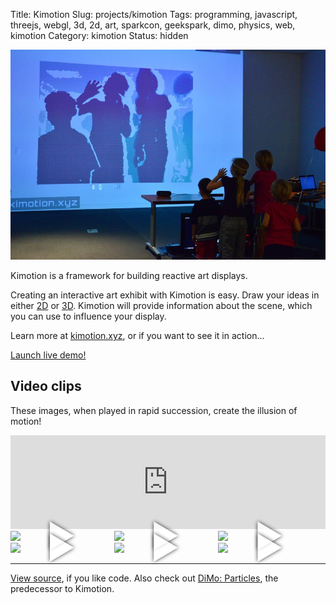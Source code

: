 Title: Kimotion
Slug: projects/kimotion
Tags: programming, javascript, threejs, webgl, 3d, 2d, art, sparkcon, geekspark, dimo, physics, web, kimotion
Category: kimotion
Status: hidden

<img class="col-md-7" src="/static/images/gallery/900x/gallery/039/600_5782.JPG" alt="kids playing with kimotion" style="padding-left: 0; padding-right: 30px" />

Kimotion is a framework for building reactive art displays.

Creating an interactive art exhibit with Kimotion is easy.  Draw your ideas in
either [2D][p5js] or [3D][threejs].  Kimotion will provide information about
the scene, which you can use to influence your display.

Learn more at [kimotion.xyz][kimotion-web], or if you want to see it in
action...

<p class="text-center"><a class="btn btn-default btn-lg" href="http://kimotion.xyz/live">Launch live demo!</a></p>

## Video clips

These images, when played in rapid succession, create the illusion of motion!

<iframe id="vimeo-player" src="https://player.vimeo.com/video/136951447" width="100%" frameborder="0" webkitallowfullscreen mozallowfullscreen allowfullscreen></iframe>

<div class="vimeo-thumbnail"> <img src="http://kimotion.xyz/images/video_thumbnails/9.jpg" data-vid-src="https://player.vimeo.com/video/136951447" /> </div>
<div class="vimeo-thumbnail"> <img src="http://kimotion.xyz/images/video_thumbnails/11.jpg" data-vid-src="https://player.vimeo.com/video/137905577" /> </div>
<div class="vimeo-thumbnail"> <img src="http://kimotion.xyz/images/video_thumbnails/3.jpg" data-vid-src="https://player.vimeo.com/video/126292045" /> </div>
<div class="vimeo-thumbnail"> <img src="http://kimotion.xyz/images/video_thumbnails/10.jpg" data-vid-src="https://player.vimeo.com/video/137762679" /> </div>
<div class="vimeo-thumbnail"> <img src="http://kimotion.xyz/images/video_thumbnails/6.jpg" data-vid-src="https://player.vimeo.com/video/136126008" /> </div>
<div class="vimeo-thumbnail"> <img src="http://kimotion.xyz/images/video_thumbnails/5.jpg" data-vid-src="https://player.vimeo.com/video/133870922" /> </div>

<style type="text/css">
.vimeo-thumbnail {
    cursor   : pointer;
    position : relative;
    z-index  : 9;
    display  : inline-block;
    width    : 32.2%;
}

.vimeo-thumbnail::before {
    color       : white;
    content     : "\25B6";
    opacity     : 0.8;
    position    : absolute;
    display     : block;
    text-shadow : 0 0 6px black;
    z-index     : 100;
    font-size   : 50px;
    left        : 50%;
    top         : 42%;
    transform   : translate(-50%, -50%);
}

.vimeo-thumbnail:hover::before {
    opacity     : 1;
    text-shadow : 0 0 6px white;
}
</style>

<script>
var iframe = $('iframe#vimeo-player');

function handle_vid_click() {
    iframe.attr('src', $(this).find('[data-vid-src]').attr('data-vid-src') + '?autoplay=1');
}

function init_vimeo_picker() {
    // get every img with data-vid-src
    // get ref to iframe
    // create onclick for each img which sets iframe's src to data-vid-src
    var vidlinks = $('.vimeo-thumbnail');
    vidlinks.on('click', handle_vid_click);
}

init_vimeo_picker();

function set_vimeo_iframe_height() {
    iframe.attr('height', iframe.width() / (1280/720) );
}

document.addEventListener('DOMContentLoaded', set_vimeo_iframe_height);
window.addEventListener('resize', set_vimeo_iframe_height);
</script>
<hr>

[View source][repo], if you like code.  Also check out [DiMo: Particles][dimo],
the predecessor to Kimotion.

[dimo]: /projects/dimo
[repo]: https://github.com/mwcz/Kimotion
[osdc]: http://opensource.com/life/15/2/sparkcon-geekspark-digital-motion-exhibit
[kimotion-web]: http://kimotion.xyz
[p5js]: http://p5js.org
[threejs]: http://threejs.org

